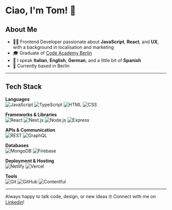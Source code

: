 # Ciao, I'm Tom! 👋

## About Me  
- 👨‍💻 Frontend Developer passionate about **JavaScript**, **React**, and **UX**, with a background in localisation and marketing
- 🎓 Graduate of [Code Academy Berlin](https://github.com/CodeAcademyBerlin)
- 💬 I speak **Italian**, **English**, **German**, and a little bit of **Spanish**
- 📍 Currently based in Berlin 

---
## Tech Stack

**Languages**  
![JavaScript](https://img.shields.io/badge/JavaScript-F7DF1E?logo=javascript&logoColor=black&style=flat-square)
![TypeScript](https://img.shields.io/badge/TypeScript-3178C6?logo=typescript&logoColor=white&style=flat-square)
![HTML](https://img.shields.io/badge/HTML5-E34F26?logo=html5&logoColor=white&style=flat-square)
![CSS](https://img.shields.io/badge/CSS3-1572B6?logo=css3&logoColor=white&style=flat-square)

**Frameworks & Libraries**  
![React](https://img.shields.io/badge/React-20232A?logo=react&logoColor=61DAFB&style=flat-square)
![Next.js](https://img.shields.io/badge/Next.js-000000?logo=next.js&logoColor=white&style=flat-square)
![Node.js](https://img.shields.io/badge/Node.js-339933?logo=node.js&logoColor=white&style=flat-square)
![Express](https://img.shields.io/badge/Express.js-000000?logo=express&logoColor=white&style=flat-square)

**APIs & Communication**  
![REST](https://img.shields.io/badge/REST-005571?style=flat-square)
![GraphQL](https://img.shields.io/badge/GraphQL-E10098?logo=graphql&logoColor=white&style=flat-square)

**Databases**  
![MongoDB](https://img.shields.io/badge/MongoDB-47A248?logo=mongodb&logoColor=white&style=flat-square)
![Firebase](https://img.shields.io/badge/Firebase-FFCA28?logo=firebase&logoColor=black&style=flat-square)

**Deployment & Hosting**  
![Netlify](https://img.shields.io/badge/Netlify-00C7B7?logo=netlify&logoColor=white&style=flat-square)
![Vercel](https://img.shields.io/badge/Vercel-000000?logo=vercel&logoColor=white&style=flat-square)

**Tools**  
![Git](https://img.shields.io/badge/Git-F05032?logo=git&logoColor=white&style=flat-square)
![GitHub](https://img.shields.io/badge/GitHub-181717?logo=github&logoColor=white&style=flat-square)
![Contentful](https://img.shields.io/badge/Contentful-2478CC?logo=contentful&logoColor=white&style=flat-square)

---

Always happy to talk code, design, or new ideas 🤓 Connect with me on [Linkedin](https://www.linkedin.com/in/thomas-dastolto-web-dev/)!
